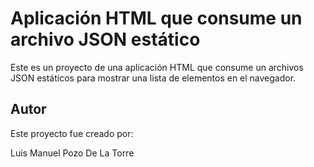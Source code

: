 # Aplicación HTML que consume un archivo JSON estático

Este es un proyecto de una aplicación HTML que consume un archivos JSON
estáticos para mostrar una lista de elementos en el navegador.

## Autor

Este proyecto fue creado por:


Luis Manuel Pozo De La Torre